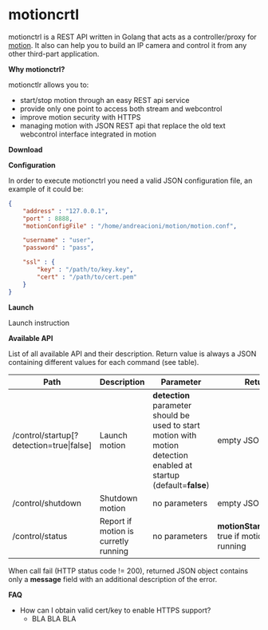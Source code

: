 # motioncrtl

motionctrl is a REST API written in Golang that acts as a controller/proxy for [motion](https://github.com/Motion-Project/motion/). It also can help you to build an IP camera and control it from any other third-part application.

__Why motionctrl?__

motionctlr allows you to:
- start/stop motion through an easy REST api service
- provide only one point to access both stream and webcontrol
- improve motion security with HTTPS
- managing motion with JSON REST api that replace the old text webcontrol interface integrated in motion

__Download__

__Configuration__

In order to execute motionctrl you need a valid JSON configuration file, an example of it could be:

```json
{
    "address" : "127.0.0.1",
    "port" : 8888,
    "motionConfigFile" : "/home/andreacioni/motion/motion.conf",

    "username" : "user",
    "password" : "pass",

    "ssl" : {
        "key" : "/path/to/key.key",
        "cert" : "/path/to/cert.pem"
    }
}
```

__Launch__

Launch instruction

__Available API__


List of all available API and their description. Return value is always a JSON containing different values for each command (see table).


| Path | Description | Parameter | Return |
| ------------- | ------------- | ------------- | ------------- |
| /control/startup[?detection=true\|false] | Launch motion | **detection** parameter should be used to start motion with motion detection enabled at startup (default=__false__) | empty JSON object |
| /control/shutdown | Shutdown motion | no parameters | empty JSON object |
| /control/status | Report if motion is curretly running | no parameters  | **motionStarted**(bool): true if motion is running |

When call fail (HTTP status code != 200), returned JSON object contains only a **message** field with an additional description of the error.

__FAQ__

 - How can I obtain valid cert/key to enable HTTPS support?
   - BLA BLA BLA
